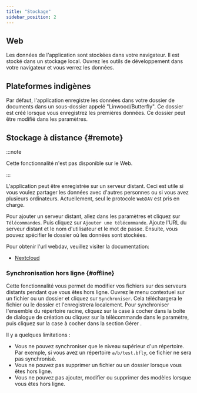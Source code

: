 ```yaml
---
title: "Stockage"
sidebar_position: 2
---
```


## Web

Les données de l'application sont stockées dans votre navigateur. Il est stocké dans un stockage local. Ouvrez les outils de développement dans votre navigateur et vous verrez les données.

## Plateformes indigènes

Par défaut, l'application enregistre les données dans votre dossier de documents dans un sous-dossier appelé "Linwood/Butterfly". Ce dossier est créé lorsque vous enregistrez les premières données. Ce dossier peut être modifié dans les paramètres.

## Stockage à distance {#remote}

:::note

Cette fonctionnalité n'est pas disponible sur le Web.

:::

L'application peut être enregistrée sur un serveur distant. Ceci est utile si vous voulez partager les données avec d'autres personnes ou si vous avez plusieurs ordinateurs. Actuellement, seul le protocole `WebDAV` est pris en charge.

Pour ajouter un serveur distant, allez dans les paramètres et cliquez sur `Télécommandes`. Puis cliquez sur `Ajouter une télécommande`. Ajoute l'URL du serveur distant et le nom d'utilisateur et le mot de passe. Ensuite, vous pouvez spécifier le dossier où les données sont stockées.

Pour obtenir l'url webdav, veuillez visiter la documentation:

* [Nextcloud](https://docs.nextcloud.com/server/latest/user_manual/en/files/access_webdav.html)

### Synchronisation hors ligne {#offline}

Cette fonctionnalité vous permet de modifier vos fichiers sur des serveurs distants pendant que vous êtes hors ligne. Ouvrez le menu contextuel sur un fichier ou un dossier et cliquez sur `Synchroniser`. Cela téléchargera le fichier ou le dossier et l'enregistrera localement. Pour synchroniser l'ensemble du répertoire racine, cliquez sur la case à cocher dans la boîte de dialogue de création ou cliquez sur la télécommande dans le paramètre, puis cliquez sur la case à cocher dans la section Gérer .

Il y a quelques limitations :

* Vous ne pouvez synchroniser que le niveau supérieur d'un répertoire. Par exemple, si vous avez un répertoire `a/b/test.bfly`, ce fichier ne sera pas synchronisé.
* Vous ne pouvez pas supprimer un fichier ou un dossier lorsque vous êtes hors ligne.
* Vous ne pouvez pas ajouter, modifier ou supprimer des modèles lorsque vous êtes hors ligne.
